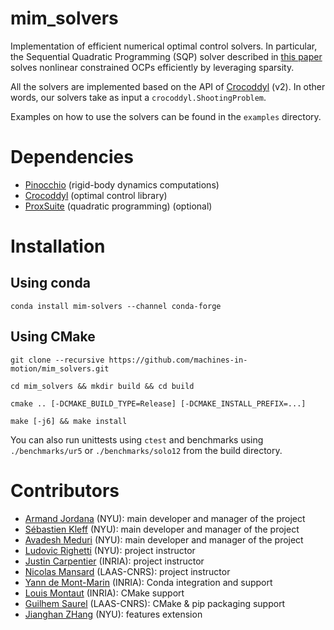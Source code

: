 # mim_solvers
Implementation of efficient numerical optimal control solvers. 
In particular, the Sequential Quadratic Programming (SQP) solver described in [this paper](https://laas.hal.science/hal-04330251) solves nonlinear constrained OCPs efficiently by leveraging sparsity.

All the solvers are implemented based on the API of [Crocoddyl](https://github.com/loco-3d/crocoddyl/tree/devel) (v2). 
In other words, our solvers take as input a `crocoddyl.ShootingProblem`.

Examples on how to use the solvers can be found in the `examples` directory.

# Dependencies
- [Pinocchio](https://github.com/stack-of-tasks/pinocchio) (rigid-body dynamics computations)
- [Crocoddyl](https://github.com/loco-3d/crocoddyl) (optimal control library)
- [ProxSuite](https://github.com/Simple-Robotics/proxsuite) (quadratic programming) (optional)

# Installation

  ## Using conda

`conda install mim-solvers --channel conda-forge`


  ## Using CMake
`git clone --recursive https://github.com/machines-in-motion/mim_solvers.git`

`cd mim_solvers && mkdir build && cd build`

`cmake .. [-DCMAKE_BUILD_TYPE=Release] [-DCMAKE_INSTALL_PREFIX=...]`

`make [-j6] && make install`

You can also run unittests using `ctest` and benchmarks using `./benchmarks/ur5` or `./benchmarks/solo12` from the build directory.


# Contributors

-   [Armand Jordana](https://github.com/ajordana) (NYU): main developer and manager of the project
-   [Sébastien Kleff](https://github.com/skleff1994) (NYU): main developer and manager of the project
-   [Avadesh Meduri](https://github.com/avadesh02) (NYU): main developer and manager of the project
-   [Ludovic Righetti](https://engineering.nyu.edu/faculty/ludovic-righetti) (NYU): project instructor
-   [Justin Carpentier](https://jcarpent.github.io) (INRIA): project instructor
-   [Nicolas Mansard](http://projects.laas.fr/gepetto/index.php/Members/NicolasMansard) (LAAS-CNRS): project instructor
-   [Yann de Mont-Marin](https://github.com/ymontmarin) (INRIA): Conda integration and support
-   [Louis Montaut](https://github.com/lmontaut) (INRIA): CMake support
-   [Guilhem Saurel](https://github.com/nim65s) (LAAS-CNRS): CMake & pip packaging support
-   [Jianghan ZHang](https://github.com/JianghanZHang) (NYU): features extension
